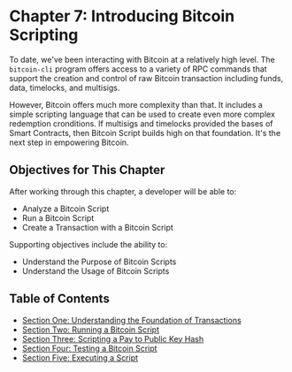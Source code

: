 # Chapter 7: Introducing Bitcoin Scripting

To date, we've been interacting with Bitcoin at a relatively high level. The `bitcoin-cli` program offers access to a variety of RPC commands that support the creation and control of raw Bitcoin transaction including funds, data, timelocks, and multisigs.

However, Bitcoin offers much more complexity than that. It includes a simple scripting language that can be used to create even more complex redemption cronditions. If multisigs and timelocks provided the bases of Smart Contracts, then Bitcoin Script builds high on that foundation. It's the next step in empowering Bitcoin.

## Objectives for This Chapter

After working through this chapter, a developer will be able to:

   * Analyze a Bitcoin Script
   * Run a Bitcoin Script
   * Create a Transaction with a Bitcoin Script
   
Supporting objectives include the ability to:

   * Understand the Purpose of Bitcoin Scripts
   * Understand the Usage of Bitcoin Scripts
   
## Table of Contents

* [Section One: Understanding the Foundation of Transactions](7_1_Understanding_the_Foundation_of_Transactions.md)
* [Section Two: Running a Bitcoin Script](7_2_Running_a_Bitcoin_Script.md)
* [Section Three: Scripting a Pay to Public Key Hash](7_3_Scripting_a_Pay_to_Public_Key_Hash.md)
* [Section Four: Testing a Bitcoin Script](7_4_Testing_a_Bitcoin_Script.md)
* [Section Five: Executing a Script](7_5_Executing_a_Bitcoin_Script.md)

